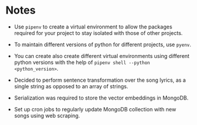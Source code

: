 # Notes

- Use `pipenv` to create a virtual environment to allow the packages required for your project to stay isolated with those of other projects.

- To maintain different versions of python for different projects, use `pyenv`.

- You can create also create different virtual environments using different python versions with the help of `pipenv shell --python <python_version>`.

- Decided to perform sentence transformation over the song lyrics, as a single string as opposed to an array of strings.

- Serialization was required to store the vector embeddings in MongoDB.

- Set up cron jobs to regularly update MongoDB collection with new songs using web scraping.
